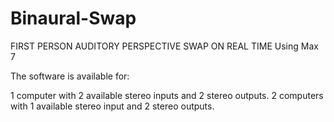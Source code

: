 # Binaural-Swap
FIRST PERSON AUDITORY PERSPECTIVE SWAP ON REAL TIME 
Using Max 7

The software is available for:

  1 computer with 2 available stereo inputs and 2 stereo outputs.
  2 computers with 1 available stereo input and 2 stereo outputs.
